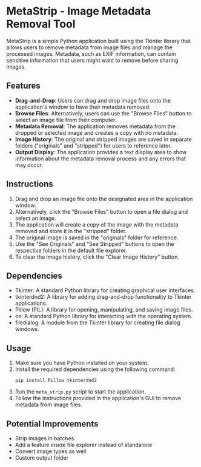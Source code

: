 # MetaStrip - Image Metadata Removal Tool

MetaStrip is a simple Python application built using the Tkinter library that allows users to remove metadata from image files and manage the processed images. Metadata, such as EXIF information, can contain sensitive information that users might want to remove before sharing images.

## Features

- **Drag-and-Drop**: Users can drag and drop image files onto the application's window to have their metadata removed.
- **Browse Files**: Alternatively, users can use the "Browse Files" button to select an image file from their computer.
- **Metadata Removal**: The application removes metadata from the dropped or selected image and creates a copy with no metadata.
- **Image History**: The original and stripped images are saved in separate folders ("originals" and "stripped") for users to reference later.
- **Output Display**: The application provides a text display area to show information about the metadata removal process and any errors that may occur.

## Instructions

1. Drag and drop an image file onto the designated area in the application window.
2. Alternatively, click the "Browse Files" button to open a file dialog and select an image.
3. The application will create a copy of the image with the metadata removed and store it in the "stripped" folder.
4. The original image is saved in the "originals" folder for reference.
5. Use the "See Originals" and "See Stripped" buttons to open the respective folders in the default file explorer.
6. To clear the image history, click the "Clear Image History" button.

## Dependencies

- Tkinter: A standard Python library for creating graphical user interfaces.
- tkinterdnd2: A library for adding drag-and-drop functionality to Tkinter applications.
- Pillow (PIL): A library for opening, manipulating, and saving image files.
- os: A standard Python library for interacting with the operating system.
- filedialog: A module from the Tkinter library for creating file dialog windows.

## Usage

1. Make sure you have Python installed on your system.
2. Install the required dependencies using the following command:
   ```
   pip install Pillow tkinterdnd2
   ```
3. Run the `meta_strip.py` script to start the application.
4. Follow the instructions provided in the application's GUI to remove metadata from image files.

## Potential Improvements

 - Strip images in batches
 - Add a feature inside file explorer instead of standalone
 - Convert image types as well
 - Custom output folder
